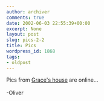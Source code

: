 ```yaml
---
author: archiver
comments: true
date: 2002-06-03 22:55:39+00:00
excerpt: None
layout: post
slug: pics-2-2
title: Pics
wordpress_id: 1868
tags:
- oldpost
---
```


Pics from <a href=http://www.oliverweb.com/pics/college/graces>Grace's house</a> are online...<br /><br />-Oliver
